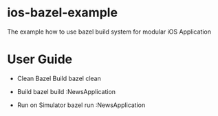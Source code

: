 # ios-bazel-example
The example how to use bazel build system for modular iOS Application

# User Guide
- Clean Bazel Build
bazel clean

- Build
bazel build :NewsApplication

- Run on Simulator
bazel run :NewsApplication